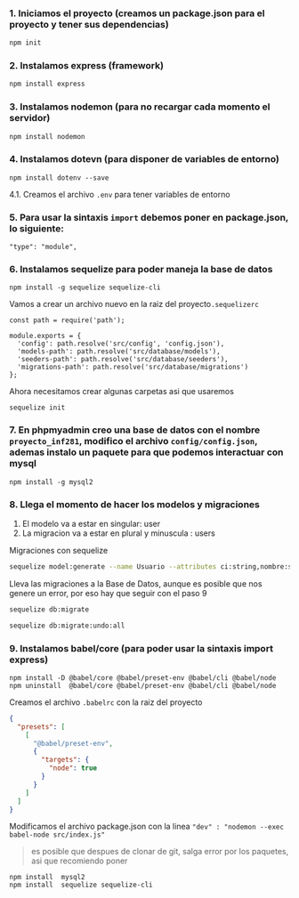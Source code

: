 ### 1. Iniciamos el proyecto (creamos un package.json para el proyecto y tener sus dependencias)
```bash
npm init
```

### 2. Instalamos express (framework)
```bash
npm install express
```

### 3. Instalamos nodemon (para no recargar cada momento el servidor)
```bash
npm install nodemon
```

### 4. Instalamos dotevn (para disponer de variables de entorno)
```
npm install dotenv --save
```

4.1. Creamos el archivo `.env` para tener variables de entorno

### 5. Para usar la sintaxis `import` debemos poner en package.json, lo siguiente:
```
"type": "module",
```

### 6. Instalamos sequelize para poder maneja la base de datos
```
npm install -g sequelize sequelize-cli
```
Vamos a crear un archivo nuevo en la raiz del proyecto`.sequelizerc`
```
const path = require('path');

module.exports = {
  'config': path.resolve('src/config', 'config.json'),
  'models-path': path.resolve('src/database/models'),
  'seeders-path': path.resolve('src/database/seeders'),
  'migrations-path': path.resolve('src/database/migrations')
};
```
Ahora necesitamos crear algunas carpetas asi que usaremos
```
sequelize init
```

### 7. En phpmyadmin creo una base de datos con el nombre `proyecto_inf281`, modifico el archivo `config/config.json`, ademas instalo un paquete para que podemos interactuar con mysql
```
npm install -g mysql2
```

### 8. Llega el momento de hacer los modelos y migraciones
1. El modelo va a estar en singular: user
2. La migracion va a estar en plural y minuscula : users

Migraciones con sequelize
```bash
sequelize model:generate --name Usuario --attributes ci:string,nombre:string,fecha_nac:date,genero:string,direccion:string,correo:string,telefono:string,nom_usuario:string,contrasenia:string
```

Lleva las migraciones a la Base de Datos, aunque es posible que nos genere un error, por eso hay que seguir con el paso 9 
```bash
sequelize db:migrate

sequelize db:migrate:undo:all
```

### 9. Instalamos babel/core (para poder usar la sintaxis import express)
```
npm install -D @babel/core @babel/preset-env @babel/cli @babel/node
npm uninstall  @babel/core @babel/preset-env @babel/cli @babel/node
```
Creamos el archivo `.babelrc` con la raiz del proyecto
```json
{
  "presets": [
    [
      "@babel/preset-env",
      {
        "targets": {
          "node": true
        }
      }
    ]
  ]
}
```

Modificamos el archivo package.json con la linea
`"dev" : "nodemon --exec babel-node src/index.js"`


> es posible que despues de clonar de git, salga error por los paquetes, asi que recomiendo poner
  ```
  npm install  mysql2
  npm install  sequelize sequelize-cli
  ```
